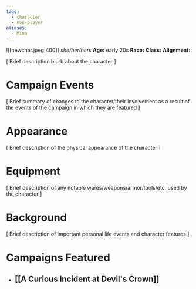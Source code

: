 ```yaml
---
tags:
  - character
  - non-player
aliases:
  - Mina
---
```

![[newchar.jpeg|400]]
_she/her/hers_
**Age:** early 20s
**Race:**
**Class:**
**Alignment:**

\[ Brief description blurb about the character ]

# Campaign Events

\[ Brief summary of changes to the character/their involvement as a result of the events of the campaign in which they are featured ]

# Appearance

\[ Brief description of the physical appearance of the character ]

# Equipment

\[ Brief description of any notable wares/weapons/armor/tools/etc. used by the character ]

# Background

\[ Brief description of important personal life events and character features ]

# Campaigns Featured

- [[A Curious Incident at Devil's Crown]]
	- 